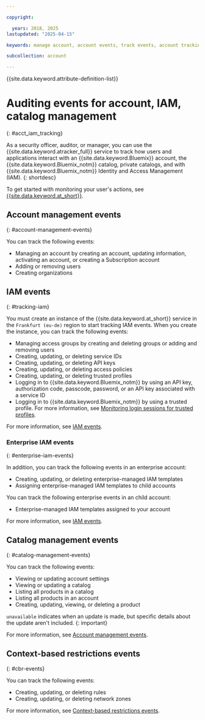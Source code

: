 ```yaml
---

copyright:

  years: 2018, 2025
lastupdated: "2025-04-15"

keywords: manage account, account events, track events, account tracking, monitoring, catalog tracking, catalog management

subcollection: account

---
```


{{site.data.keyword.attribute-definition-list}}

# Auditing events for account, IAM, catalog management
{: #acct_iam_tracking}

As a security officer, auditor, or manager, you can use the {{site.data.keyword.atracker_full}} service to track how users and applications interact with an {{site.data.keyword.Bluemix}} account, the {{site.data.keyword.Bluemix_notm}} catalog, private catalogs, and with {{site.data.keyword.Bluemix_notm}} Identity and Access Management (IAM).
{: shortdesc}

To get started with monitoring your user's actions, see [{{site.data.keyword.at_short}}](/docs/activity-tracker?topic=activity-tracker-getting-started#getting-started).

## Account management events
{: #account-management-events}

You can track the following events:

* Managing an account by creating an account, updating information, activating an account, or creating a Subscription account
* Adding or removing users
* Creating organizations

## IAM events
{: #tracking-iam}

You must create an instance of the {{site.data.keyword.at_short}} service in the `Frankfurt (eu-de)` region to start tracking IAM events. When you create the instance, you can track the following events:

* Managing access groups by creating and deleting groups or adding and removing users
* Creating, updating, or deleting service IDs
* Creating, updating, or deleting API keys
* Creating, updating, or deleting access policies
* Creating, updating, or deleting trusted profiles
* Logging in to {{site.data.keyword.Bluemix_notm}} by using an API key, authorization code, passcode, password, or an API key associated with a service ID
* Logging in to {{site.data.keyword.Bluemix_notm}} by using a trusted profile. For more information, see [Monitoring login sessions for trusted profiles](/docs/account?topic=account-trusted-profile-monitor).



For more information, see [IAM events](/docs/activity-tracker?topic=activity-tracker-at_events_iam).

### Enterprise IAM events
{: #enterprise-iam-events}

In addition, you can track the following events in an enterprise account:
* Creating, updating, or deleting enterprise-managed IAM templates
* Assigning enterprise-managed IAM templates to child accounts

You can track the following enterprise events in an child account:
* Enterprise-managed IAM templates assigned to your account

For more information, see [IAM events](/docs/activity-tracker?topic=activity-tracker-at_events_iam).

## Catalog management events
{: #catalog-management-events}

You can track the following events:

* Viewing or updating account settings
* Viewing or updating a catalog
* Listing all products in a catalog
* Listing all products in an account
* Creating, updating, viewing, or deleting a product

`unavailable` indicates when an update is made, but specific details about the update aren't included.
{: important}

For more information, see [Account management events](/docs/activity-tracker?topic=activity-tracker-at_events_acc_mgt).

## Context-based restrictions events
{: #cbr-events}

You can track the following events:

* Creating, updating, or deleting rules
* Creating, updating, or deleting network zones

For more information, see [Context-based restrictions events](/docs/activity-tracker?topic=activity-tracker-events_context_based#restriction_rules_events).
